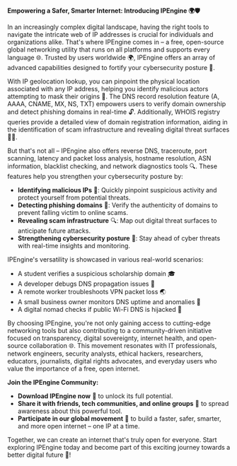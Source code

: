 **Empowering a Safer, Smarter Internet: Introducing IPEngine 🌍🛡️**

In an increasingly complex digital landscape, having the right tools to navigate the intricate web of IP addresses is crucial for individuals and organizations alike. That's where IPEngine comes in – a free, open-source global networking utility that runs on all platforms and supports every language 🌐. Trusted by users worldwide 🌍, IPEngine offers an array of advanced capabilities designed to fortify your cybersecurity posture 🔐.

With IP geolocation lookup, you can pinpoint the physical location associated with any IP address, helping you identify malicious actors attempting to mask their origins 📍. The DNS record resolution feature (A, AAAA, CNAME, MX, NS, TXT) empowers users to verify domain ownership and detect phishing domains in real-time 🔓. Additionally, WHOIS registry queries provide a detailed view of domain registration information, aiding in the identification of scam infrastructure and revealing digital threat surfaces 🕵️‍♂️.

But that's not all – IPEngine also offers reverse DNS, traceroute, port scanning, latency and packet loss analysis, hostname resolution, ASN information, blacklist checking, and network diagnostics tools 🔍. These features help you strengthen your cybersecurity posture by:

- **Identifying malicious IPs** 🚫: Quickly pinpoint suspicious activity and protect yourself from potential threats.
- **Detecting phishing domains** 📡: Verify the authenticity of domains to prevent falling victim to online scams.
- **Revealing scam infrastructure** 🔍: Map out digital threat surfaces to anticipate future attacks.
- **Strengthening cybersecurity posture** 🔐: Stay ahead of cyber threats with real-time insights and monitoring.

IPEngine's versatility is showcased in various real-world scenarios:

- A student verifies a suspicious scholarship domain 🎓
- A developer debugs DNS propagation issues 🤔
- A remote worker troubleshoots VPN packet loss 🌏
- A small business owner monitors DNS uptime and anomalies 💼
- A digital nomad checks if public Wi-Fi DNS is hijacked 📡

By choosing IPEngine, you're not only gaining access to cutting-edge networking tools but also contributing to a community-driven initiative focused on transparency, digital sovereignty, internet health, and open-source collaboration 🌐. This movement resonates with IT professionals, network engineers, security analysts, ethical hackers, researchers, educators, journalists, digital rights advocates, and everyday users who value the importance of a free, open internet.

**Join the IPEngine Community:**

- **Download IPEngine now** 📡 to unlock its full potential.
- **Share it with friends, tech communities, and online groups** 🤝 to spread awareness about this powerful tool.
- **Participate in our global movement** 🔐 to build a faster, safer, smarter, and more open internet – one IP at a time.

Together, we can create an internet that's truly open for everyone. Start exploring IPEngine today and become part of this exciting journey towards a better digital future 🚀!